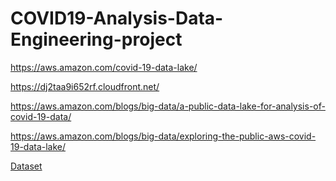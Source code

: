 # COVID19-Analysis-Data-Engineering-project

https://aws.amazon.com/covid-19-data-lake/

https://dj2taa9i652rf.cloudfront.net/

https://aws.amazon.com/blogs/big-data/a-public-data-lake-for-analysis-of-covid-19-data/

https://aws.amazon.com/blogs/big-data/exploring-the-public-aws-covid-19-data-lake/


[Dataset]()
